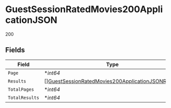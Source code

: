 # GuestSessionRatedMovies200ApplicationJSON

200


## Fields

| Field                                                                                                                             | Type                                                                                                                              | Required                                                                                                                          | Description                                                                                                                       | Example                                                                                                                           |
| --------------------------------------------------------------------------------------------------------------------------------- | --------------------------------------------------------------------------------------------------------------------------------- | --------------------------------------------------------------------------------------------------------------------------------- | --------------------------------------------------------------------------------------------------------------------------------- | --------------------------------------------------------------------------------------------------------------------------------- |
| `Page`                                                                                                                            | **int64*                                                                                                                          | :heavy_minus_sign:                                                                                                                | N/A                                                                                                                               | 1                                                                                                                                 |
| `Results`                                                                                                                         | [][GuestSessionRatedMovies200ApplicationJSONResults](../../models/operations/guestsessionratedmovies200applicationjsonresults.md) | :heavy_minus_sign:                                                                                                                | N/A                                                                                                                               |                                                                                                                                   |
| `TotalPages`                                                                                                                      | **int64*                                                                                                                          | :heavy_minus_sign:                                                                                                                | N/A                                                                                                                               | 1                                                                                                                                 |
| `TotalResults`                                                                                                                    | **int64*                                                                                                                          | :heavy_minus_sign:                                                                                                                | N/A                                                                                                                               | 1                                                                                                                                 |